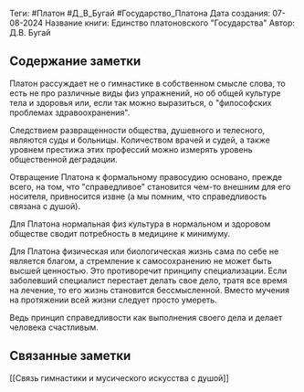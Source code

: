 Теги: #Платон #Д_В_Бугай #Государство_Платона
Дата создания: 07-08-2024
Название книги: Единство платоновского "Государства"
Автор: Д.В. Бугай
## Содержание заметки
Платон рассуждает не о гимнастике в собственном смысле слова, то есть не про различные виды физ упражнений, но об общей культуре тела и здоровья или, если так можно выразиться, о "философских проблемах здравоохранения".

Следствием развращенности общества, душевного и телесного, являются суды и больницы. Количеством врачей и судей, а также уровнем престижа этих профессий можно измерять уровень общественной деградации. 

Отвращение Платона к формальному правосудию основано, прежде всего, на том, что "справедливое" становится чем-то внешним для его носителя, привносится извне (а мы помним, что справедливость связана с душой).

Для Платона нормальная физ культура в нормальном и здоровом обществе сводит потребность в медицине к минимуму.

Для Платона физическая или биологическая жизнь сама по себе не является благом, а стремление к самосохранению не может быть высшей ценностью. Это противоречит принципу специализации. Если заболевший специалист перестает делать свое дело, тратя все время на лечение, то его жизнь становится бессмысленной. Вместо мучения на протяжении всей жизни следует просто умереть.

Ведь принцип справедливости как выполнения своего дела и делает человека счастливым.
## Связанные заметки
[[Связь гимнастики и мусического искусства с душой]]